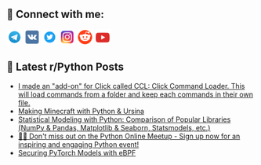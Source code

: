 ## 🔎 Connect with me:
[<img src="https://github.com/bullbesh/bullbesh/blob/main/images/Telegram.png" width="32" height="32" />](https://t.me/bullbesh)
[<img src="https://github.com/bullbesh/bullbesh/blob/main/images/VK.png" width="32" height="32" />](https://vk.com/bullbesh)
[<img src="https://github.com/bullbesh/bullbesh/blob/main/images/Twitter.png" width="32" height="32" />](https://twitter.com/bullbesh1)
[<img src="https://github.com/bullbesh/bullbesh/blob/main/images/Instagram.png" width="32" height="32" />](https://www.instagram.com/bullbesh)
[<img src="https://github.com/bullbesh/bullbesh/blob/main/images/Reddit.png" width="32" height="32" />](https://www.reddit.com/user/bullbesh)
[<img src="https://github.com/bullbesh/bullbesh/blob/main/images/YouTube.png" width="32" height="32" />](https://www.youtube.com/channel/UCtfjRs6uzgq5mfm8S06WTcg)

## 📕 Latest r/Python Posts
<!-- BLOG-POST-LIST:START -->
- [I made an &quot;add-on&quot; for Click called CCL: Click Command Loader. This will load commands from a folder and keep each commands in their own file.](https://www.reddit.com/r/Python/comments/1594cce/i_made_an_addon_for_click_called_ccl_click/)
- [Making Minecraft with Python &amp; Ursina](https://www.reddit.com/r/Python/comments/1593kgd/making_minecraft_with_python_ursina/)
- [Statistical Modeling with Python: Comparison of Popular Libraries &lpar;NumPy &amp; Pandas, Matplotlib &amp; Seaborn, Statsmodels, etc.&rpar;](https://www.reddit.com/r/Python/comments/1591u5o/statistical_modeling_with_python_comparison_of/)
- [🐍🌐 Don&#39;t miss out on the Python Online Meetup - Sign up now for an inspiring and engaging Python event!](https://www.reddit.com/r/Python/comments/1590z5k/dont_miss_out_on_the_python_online_meetup_sign_up/)
- [Securing PyTorch Models with eBPF](https://www.reddit.com/r/Python/comments/158zdz7/securing_pytorch_models_with_ebpf/)
<!-- BLOG-POST-LIST:END -->
